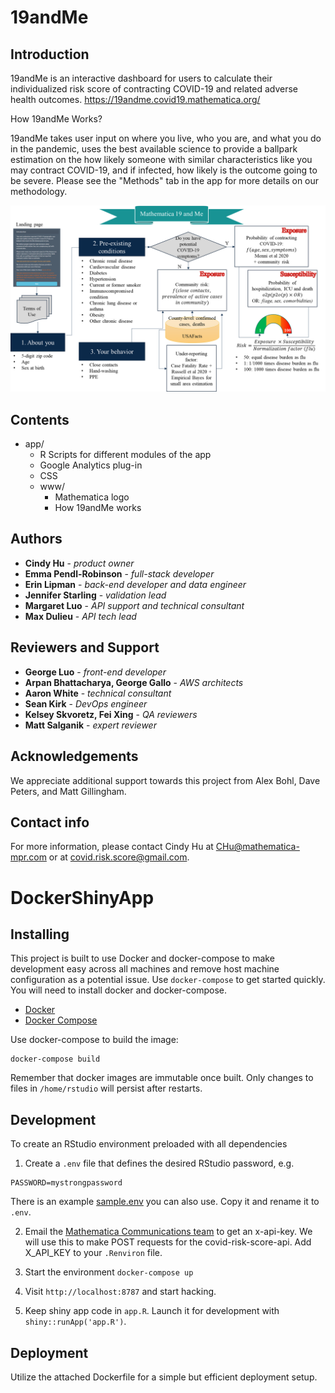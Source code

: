 # 19andMe

## Introduction
19andMe is an interactive dashboard for users to calculate their individualized risk score of contracting COVID-19 and related adverse health outcomes. https://19andme.covid19.mathematica.org/

How 19andMe Works?

19andMe takes user input on where you live, who you are, and what you do in the pandemic, uses the best available science to provide a ballpark estimation on the how likely someone with similar characteristics like you may contract COVID-19, and if infected, how likely is the outcome going to be severe. Please see the "Methods" tab in the app for more details on our methodology.

<img src = "https://raw.githubusercontent.com/mathematica-mpr/covid_risk_score/main/app/www/How_19andMe_Works.png" alt = "19andme workflow">

## Contents

* app/
    * R Scripts for different modules of the app
    * Google Analytics plug-in
    * CSS
    * www/
        * Mathematica logo
        * How 19andMe works

## Authors
* **Cindy Hu** - *product owner*
* **Emma Pendl-Robinson** - *full-stack developer* 
* **Erin Lipman** - *back-end developer and data engineer*
* **Jennifer Starling** - *validation lead*
* **Margaret Luo** - *API support and technical consultant*
* **Max Dulieu** - *API tech lead*

## Reviewers and Support
* **George Luo** - *front-end developer*
* **Arpan Bhattacharya, George Gallo** - *AWS architects*
* **Aaron White** - *technical consultant*
* **Sean Kirk** - *DevOps engineer*
* **Kelsey Skvoretz, Fei Xing** - *QA reviewers*
* **Matt Salganik** - *expert reviewer*

## Acknowledgements
We appreciate additional support towards this project from Alex Bohl, Dave Peters, and Matt Gillingham.

## Contact info
For more information, please contact Cindy Hu at CHu@mathematica-mpr.com or at covid.risk.score@gmail.com.

# DockerShinyApp

## Installing
This project is built to use Docker and docker-compose to make development easy across all machines and remove host machine configuration as a potential issue.  Use `docker-compose` to get started quickly.  You will need to install docker and docker-compose. 

* [Docker](https://docs.docker.com/install/)
* [Docker Compose](https://docs.docker.com/compose/install/)

Use docker-compose to build the image:
```
docker-compose build
```

Remember that docker images are immutable once built.  Only changes to files in `/home/rstudio` will persist after restarts. 

## Development
To create an RStudio environment preloaded with all dependencies
1. Create a `.env` file that defines the desired RStudio password, e.g.
```
PASSWORD=mystrongpassword
```
There is an example [sample.env](sample.env) you can also use.  Copy it and rename it to `.env`. 

2. Email the [Mathematica Communications team](Communications@mathematica-mpr.com ) to get an x-api-key. We will use this to make POST requests for the covid-risk-score-api. Add X_API_KEY to your `.Renviron` file.

3. Start the environment
`docker-compose up`

4. Visit `http://localhost:8787` and start hacking.

5. Keep shiny app code in `app.R`.  Launch it for development with `shiny::runApp('app.R')`.

## Deployment
Utilize the attached Dockerfile for a simple but efficient deployment setup.

